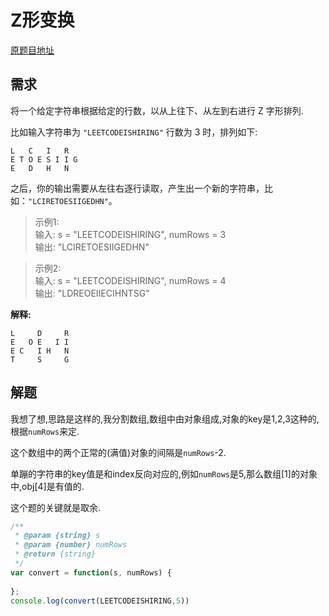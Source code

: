 # Z形变换

[原题目地址](https://leetcode-cn.com/problems/zigzag-conversion/)

## 需求
将一个给定字符串根据给定的行数，以从上往下、从左到右进行 Z 字形排列.

比如输入字符串为 `"LEETCODEISHIRING"` 行数为 3 时，排列如下:
```
L   C   I   R
E T O E S I I G
E   D   H   N
```
之后，你的输出需要从左往右逐行读取，产生出一个新的字符串，比如：`"LCIRETOESIIGEDHN"`。

>示例1:  
输入: s = "LEETCODEISHIRING", numRows = 3  
输出: "LCIRETOESIIGEDHN"

>示例2:  
输入: s = "LEETCODEISHIRING", numRows = 4   
输出: "LDREOEIIECIHNTSG"

**解释:**  
```
L     D     R
E   O E   I I
E C   I H   N
T     S     G
```

## 解题

我想了想,思路是这样的,我分割数组,数组中由对象组成,对象的key是1,2,3这种的,根据`numRows`来定.

这个数组中的两个正常的(满值)对象的间隔是`numRows`-2.

单蹦的字符串的key值是和index反向对应的,例如`numRows`是5,那么数组[1]的对象中,obj[4]是有值的.

这个题的关键就是取余.
```js
/**
 * @param {string} s
 * @param {number} numRows
 * @return {string}
 */
var convert = function(s, numRows) {
    
};
console.log(convert(LEETCODEISHIRING,5))
```

